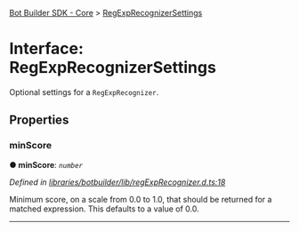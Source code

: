 [Bot Builder SDK - Core](../README.md) > [RegExpRecognizerSettings](../interfaces/botbuilder.regexprecognizersettings.md)



# Interface: RegExpRecognizerSettings


Optional settings for a `RegExpRecognizer`.


## Properties
<a id="minscore"></a>

###  minScore

**●  minScore**:  *`number`* 

*Defined in [libraries/botbuilder/lib/regExpRecognizer.d.ts:18](https://github.com/Microsoft/botbuilder-js/blob/6102823/libraries/botbuilder/lib/regExpRecognizer.d.ts#L18)*



Minimum score, on a scale from 0.0 to 1.0, that should be returned for a matched expression. This defaults to a value of 0.0.




___


